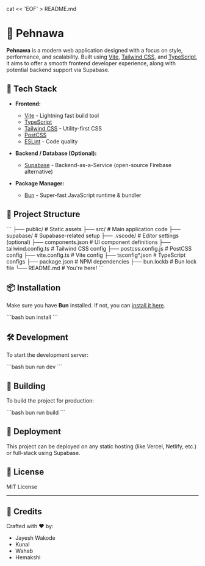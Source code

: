 cat << 'EOF' > README.md
# 🧵 Pehnawa

**Pehnawa** is a modern web application designed with a focus on style, performance, and scalability. Built using [Vite](https://vitejs.dev/), [Tailwind CSS](https://tailwindcss.com/), and [TypeScript](https://www.typescriptlang.org/), it aims to offer a smooth frontend developer experience, along with potential backend support via Supabase.

## 🚀 Tech Stack

- **Frontend:**
  - [Vite](https://vitejs.dev/) - Lightning fast build tool
  - [TypeScript](https://www.typescriptlang.org/)
  - [Tailwind CSS](https://tailwindcss.com/) - Utility-first CSS
  - [PostCSS](https://postcss.org/)
  - [ESLint](https://eslint.org/) - Code quality

- **Backend / Database (Optional):**
  - [Supabase](https://supabase.com/) - Backend-as-a-Service (open-source Firebase alternative)

- **Package Manager:**
  - [Bun](https://bun.sh/) - Super-fast JavaScript runtime & bundler

## 📁 Project Structure

\`\`\`
├── public/                # Static assets
├── src/                   # Main application code
├── supabase/              # Supabase-related setup
├── .vscode/               # Editor settings (optional)
├── components.json        # UI component definitions
├── tailwind.config.ts     # Tailwind CSS config
├── postcss.config.js      # PostCSS config
├── vite.config.ts         # Vite config
├── tsconfig*.json         # TypeScript configs
├── package.json           # NPM dependencies
├── bun.lockb              # Bun lock file
└── README.md              # You're here!
\`\`\`

## 📦 Installation

Make sure you have **Bun** installed. If not, you can [install it here](https://bun.sh/).

\`\`\`bash
bun install
\`\`\`

## 🛠️ Development

To start the development server:

\`\`\`bash
bun run dev
\`\`\`

## 🧪 Building

To build the project for production:

\`\`\`bash
bun run build
\`\`\`

## 📡 Deployment

This project can be deployed on any static hosting (like Vercel, Netlify, etc.) or full-stack using Supabase.

## 📄 License

MIT License

---

## 🙌 Credits

Crafted with ❤️ by:

- Jayesh Wakode  
- Kunal  
- Wahab  
- Hemakshi
